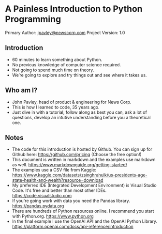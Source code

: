 # A Painless Introduction to Python Programming

Primary Author: <jpavley@newscorp.com>
Project Version: 1.0

## Introduction

- 60 minutes to learn something about Python.
- No previous knowledge of computer science required.
- Not going to spend much time on theory.
- We’re going to explore and try things out and see where it takes us.

## Who am I?

- John Pavley, head of product & engineering for News Corp.
- This is how I learned to code, 35 years ago.
- Just dive in with a tutorial, follow along as best you can, ask a lot of
questions, develop an intutive understanding before you a theoretical one.

## Notes

- The code for this introduction is hosted by Github. You can sign up for Github
here: <https://github.com/pricing> (Choose the free option!)
- This document is written in markdown and the examples use markdown as well.
<https://www.markdownguide.org/getting-started/>
- The examples use a CSV file from Kaggle:
<https://www.kaggle.com/datasets/zsinghrahulk/us-presidents-age-state-health-and-wealth?resource=download>
- My preferred IDE (Integrated Development Environment) is Visual Studio Code.
It's free and better than most other IDEs. <https://code.visualstudio.com>
- If you're going work with data you need the Pandas library.
<https://pandas.pydata.org>
- There are hundreds of Python resources online. I recommend you start with
Python.org. <https://www.python.org>
- In the final example I use the OpenAI API and the OpenAI Python Library.
<https://platform.openai.com/docs/api-reference/introduction>

